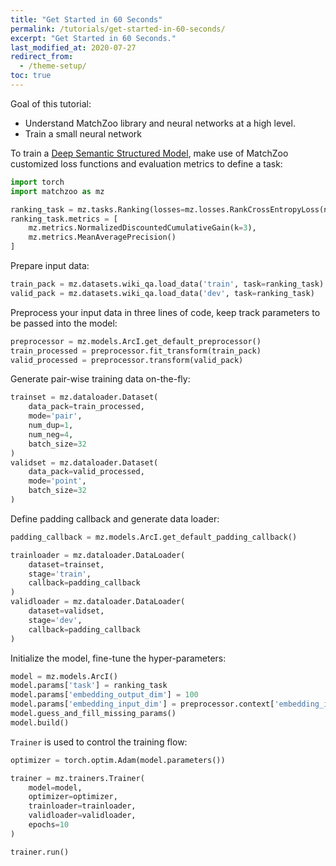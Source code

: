 ```yaml
---
title: "Get Started in 60 Seconds"
permalink: /tutorials/get-started-in-60-seconds/
excerpt: "Get Started in 60 Seconds."
last_modified_at: 2020-07-27
redirect_from:
  - /theme-setup/
toc: true
---
```


Goal of this tutorial:
- Understand MatchZoo library and neural networks at a high level.
- Train a small neural network

To train a [Deep Semantic Structured Model](https://www.microsoft.com/en-us/research/project/dssm/), make use of MatchZoo customized loss functions and evaluation metrics to define a task:

```python
import torch
import matchzoo as mz

ranking_task = mz.tasks.Ranking(losses=mz.losses.RankCrossEntropyLoss(num_neg=4))
ranking_task.metrics = [
    mz.metrics.NormalizedDiscountedCumulativeGain(k=3),
    mz.metrics.MeanAveragePrecision()
]
```

Prepare input data:

```python
train_pack = mz.datasets.wiki_qa.load_data('train', task=ranking_task)
valid_pack = mz.datasets.wiki_qa.load_data('dev', task=ranking_task)
```

Preprocess your input data in three lines of code, keep track parameters to be passed into the model:

```python
preprocessor = mz.models.ArcI.get_default_preprocessor()
train_processed = preprocessor.fit_transform(train_pack)
valid_processed = preprocessor.transform(valid_pack)
```

Generate pair-wise training data on-the-fly:
```python
trainset = mz.dataloader.Dataset(
    data_pack=train_processed,
    mode='pair',
    num_dup=1,
    num_neg=4,
    batch_size=32
)
validset = mz.dataloader.Dataset(
    data_pack=valid_processed,
    mode='point',
    batch_size=32
)
```

Define padding callback and generate data loader:
```python
padding_callback = mz.models.ArcI.get_default_padding_callback()

trainloader = mz.dataloader.DataLoader(
    dataset=trainset,
    stage='train',
    callback=padding_callback
)
validloader = mz.dataloader.DataLoader(
    dataset=validset,
    stage='dev',
    callback=padding_callback
)
```

Initialize the model, fine-tune the hyper-parameters:

```python
model = mz.models.ArcI()
model.params['task'] = ranking_task
model.params['embedding_output_dim'] = 100
model.params['embedding_input_dim'] = preprocessor.context['embedding_input_dim']
model.guess_and_fill_missing_params()
model.build()
```

`Trainer` is used to control the training flow:

```python
optimizer = torch.optim.Adam(model.parameters())

trainer = mz.trainers.Trainer(
    model=model,
    optimizer=optimizer,
    trainloader=trainloader,
    validloader=validloader,
    epochs=10
)

trainer.run()
```